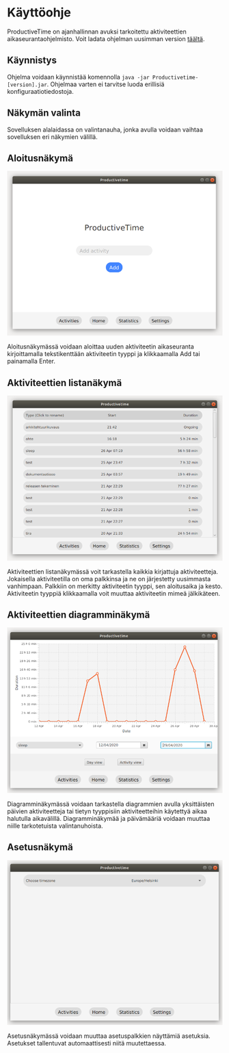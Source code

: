 # Käyttöohje

ProductiveTime on ajanhallinnan avuksi tarkoitettu aktiviteettien aikaseurantaohjelmisto. Voit ladata ohjelman uusimman version [täältä](https://github.com/Jokauppi/ot-harjoitustyo/releases).

## Käynnistys

Ohjelma voidaan käynnistää komennolla ```java -jar Productivetime-[version].jar```. Ohjelmaa varten ei tarvitse luoda erillisiä konfiguraatiotiedostoja.

## Näkymän valinta

Sovelluksen alalaidassa on valintanauha, jonka avulla voidaan vaihtaa sovelluksen eri näkymien välillä.

## Aloitusnäkymä

![HomeView](/Images/UserManual/Home.png)

Aloitusnäkymässä voidaan aloittaa uuden aktiviteetin aikaseuranta kirjoittamalla tekstikenttään aktiviteetin tyyppi ja klikkaamalla Add tai painamalla Enter. 

## Aktiviteettien listanäkymä

![ListView](/Images/UserManual/List.png)

Aktiviteettien listanäkymässä voit tarkastella kaikkia kirjattuja aktiviteetteja. Jokaisella aktiviteetilla on oma palkkinsa ja ne on järjestetty uusimmasta vanhimpaan. Palkkiin on merkitty aktiviteetin tyyppi, sen aloitusaika ja kesto. Aktiviteetin tyyppiä klikkaamalla voit muuttaa aktiviteetin mimeä jälkikäteen.

## Aktiviteettien diagramminäkymä

![StatsView](/Images/UserManual/Stats.png)

Diagramminäkymässä voidaan tarkastella diagrammien avulla yksittäisten päivien aktiviteetteja tai tietyn tyyppisiin aktiviteetteihin käytettyä aikaa halutulla aikavälillä. Diagramminäkymää ja päivämääriä voidaan muuttaa niille tarkotetuista valintanuhoista. 

## Asetusnäkymä

![SettingsView](/Images/UserManual/Settings.png)

Asetusnäkymässä voidaan muuttaa asetuspalkkien näyttämiä asetuksia. Asetukset tallentuvat automaattisesti niitä muutettaessa.
